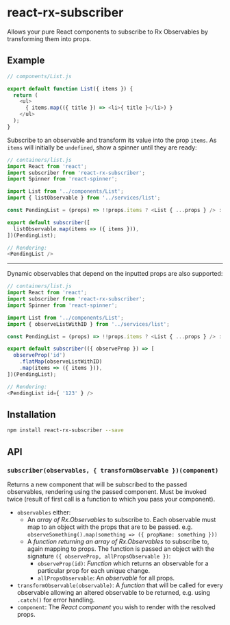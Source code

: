 # react-rx-subscriber

Allows your pure React components to subscribe to Rx Observables by transforming
them into props.

## Example

```javascript
// components/List.js

export default function List({ items }) {
  return (
    <ul>
      { items.map(({ title }) => <li>{ title }</li>) }
    </ul>
  );
}
```

Subscribe to an observable and transform its value into the prop `items`.
As `items` will initially be `undefined`, show a spinner until they are ready:

```javascript
// containers/list.js
import React from 'react';
import subscriber from 'react-rx-subscriber';
import Spinner from 'react-spinner';

import List from '../components/List';
import { listObservable } from '../services/list';

const PendingList = (props) => !!props.items ? <List { ...props } /> : <Spinner />;

export default subscriber([
  listObservable.map(items => ({ items })),
])(PendingList);
```

```javascript
// Rendering:
<PendingList />
```

---

Dynamic observables that depend on the inputted props are also supported:

```javascript
// containers/list.js
import React from 'react';
import subscriber from 'react-rx-subscriber';
import Spinner from 'react-spinner';

import List from '../components/List';
import { observeListWithID } from '../services/list';

const PendingList = (props) => !!props.items ? <List { ...props } /> : <Spinner />;

export default subscriber(({ observeProp }) => [
  observeProp('id')
    .flatMap(observeListWithID)
    .map(items => ({ items })),
])(PendingList);
```

```javascript
// Rendering:
<PendingList id={ '123' } />
```

## Installation

```sh
npm install react-rx-subscriber --save
```

## API

### `subscriber(observables, { transformObservable })(component)`

Returns a new component that will be subscribed to the passed observables,
rendering using the passed component.
Must be invoked twice (result of first call is a function to which you pass your component).

- `observables` either:
  - An *array of Rx.Observables* to subscribe to.
    Each observable must map to an object with the props that are to be passed.
    e.g. `observeSomething().map(something => ({ propName: something }))`
  - A *function returning an array of Rx.Observables* to subscribe to, again mapping to props.
    The function is passed an object with the signature `({ observeProp, allPropsObservable })`:
    - `observeProp(id)`: *Function* which returns an observable for a particular prop for each unique change.
    - `allPropsObservable`: An *observable* for all props.
- `transformObservable(observable)`: A *function* that will be called for every observable allowing an altered observable to be returned,
e.g. using `.catch()` for error handling.
- `component`: The *React component* you wish to render with the resolved props.

